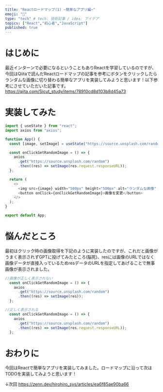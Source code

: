 ```yaml
---
title: "Reactロードマップ(1) ~簡単なアプリ編~"
emoji: "🍣"
type: "tech" # tech: 技術記事 / idea: アイデア
topics: ["React","初心者","JavaScript"]
published: true
---
```

# はじめに
最近インターンで必要になるということもありReactを学習しているのですが、今回はQiitaで読んだReactロードマップの記事を参考にボタンをクリックしたらランダムな画像に切り替わる簡単なアプリを実装してみようと思います！以下参考にさせていただいた記事です。
https://qiita.com/Sicut_study/items/78910cd8d103b8d45a73
# 実装してみた
```js
import { useState } from "react";
import axios from "axios";

function App() {
  const [image, setImage] = useState("https://source.unsplash.com/random");

  const onClickGetRandomImage = () => {
    axios
      .get("https://source.unsplash.com/random")
      .then((res) => setImage(res.request.responseURL));
  };

  return (
    <>
      <img src={image} width="500px" height="500px" alt="ランダムな画像" />
      <button onClick={onClickGetRandomImage}>画像を変更</button>
    </>
  );
}

export default App;

```
# 悩んだところ
最初はクリック時の画像取得を下記のように実装したのですが、これだと画像がうまく表示されずGPTに投げてみたところ(脳死)、resには画像のURLではなく画像データが直接入っているためresデータのURLを指定してあげることで無事画像が表示されました。
```js
//画像が正しく表示されない
  const onClickGetRandomImage = () => {
    axios
      .get("https://source.unsplash.com/random")
      .then((res) => setImage(res));
  };

//正しく表示される
  const onClickGetRandomImage = () => {
    axios
      .get("https://source.unsplash.com/random")
      .then((res) => setImage(res.request.responseURL));
  };
```

# おわりに
今回はReactで簡単なアプリを実装してみました。ロードマップに沿って次はTODOを実装してみようと思います！

↓次回
https://zenn.dev/hirohiro_sys/articles/ea6f85ae90ba66